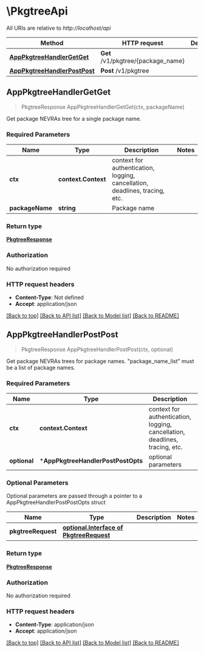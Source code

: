 # \PkgtreeApi

All URIs are relative to *http://localhost/api*

Method | HTTP request | Description
------------- | ------------- | -------------
[**AppPkgtreeHandlerGetGet**](PkgtreeApi.md#AppPkgtreeHandlerGetGet) | **Get** /v1/pkgtree/{package_name} | 
[**AppPkgtreeHandlerPostPost**](PkgtreeApi.md#AppPkgtreeHandlerPostPost) | **Post** /v1/pkgtree | 



## AppPkgtreeHandlerGetGet

> PkgtreeResponse AppPkgtreeHandlerGetGet(ctx, packageName)



Get package NEVRAs tree for a single package name.

### Required Parameters


Name | Type | Description  | Notes
------------- | ------------- | ------------- | -------------
**ctx** | **context.Context** | context for authentication, logging, cancellation, deadlines, tracing, etc.
**packageName** | **string**| Package name | 

### Return type

[**PkgtreeResponse**](PkgtreeResponse.md)

### Authorization

No authorization required

### HTTP request headers

- **Content-Type**: Not defined
- **Accept**: application/json

[[Back to top]](#) [[Back to API list]](../README.md#documentation-for-api-endpoints)
[[Back to Model list]](../README.md#documentation-for-models)
[[Back to README]](../README.md)


## AppPkgtreeHandlerPostPost

> PkgtreeResponse AppPkgtreeHandlerPostPost(ctx, optional)



Get package NEVRAs trees for package names. \"package_name_list\" must be a list of package names.

### Required Parameters


Name | Type | Description  | Notes
------------- | ------------- | ------------- | -------------
**ctx** | **context.Context** | context for authentication, logging, cancellation, deadlines, tracing, etc.
 **optional** | ***AppPkgtreeHandlerPostPostOpts** | optional parameters | nil if no parameters

### Optional Parameters

Optional parameters are passed through a pointer to a AppPkgtreeHandlerPostPostOpts struct


Name | Type | Description  | Notes
------------- | ------------- | ------------- | -------------
 **pkgtreeRequest** | [**optional.Interface of PkgtreeRequest**](PkgtreeRequest.md)|  | 

### Return type

[**PkgtreeResponse**](PkgtreeResponse.md)

### Authorization

No authorization required

### HTTP request headers

- **Content-Type**: application/json
- **Accept**: application/json

[[Back to top]](#) [[Back to API list]](../README.md#documentation-for-api-endpoints)
[[Back to Model list]](../README.md#documentation-for-models)
[[Back to README]](../README.md)

